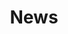 ---
layout: posts
title: News
classes:
permalink: /news/
excerpt: "Current and archived lab news posts."
header:
   image: /assets/images/bar-network.png
---